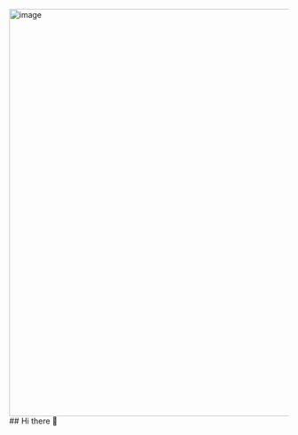 <img width="734" alt="image" src="https://github.com/user-attachments/assets/37f926ad-9e72-48c0-a368-6024c2f973ca" />## Hi there 👋

<!--
**free163cuc/free163cuc** is a ✨ _special_ ✨ repository because its `README.md` (this file) appears on your GitHub profile.

小组成员：孙一丹 苗芷墨 许露涵 宋思瑶
工作内容：对校外培训家长端的pc端网页制作
如何使用：在浏览器搜索!https://free163cuc.github.io/free163cuc/
大部分内容都可以交互
感谢体验！




